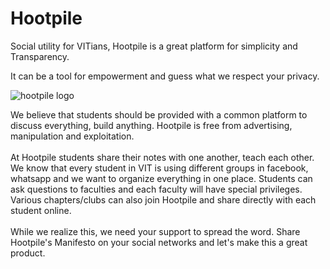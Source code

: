 # Hootpile
Social utility for VITians, Hootpile is a great platform for
simplicity and Transparency.

It can be a tool for empowerment
and guess what
we respect your privacy.

![hootpile logo](http://i.imgur.com/Fbi1U0W.png)

 We believe that students should be provided with a common platform to discuss everything, build anything. Hootpile is free from advertising, manipulation and exploitation.
<br>
<br>
At Hootpile students share their notes with one another, teach each other. We know that every student in VIT is using different groups in facebook, whatsapp and we want to organize everything in one place. Students can ask questions to faculties and each faculty will have special privileges.
<br>
Various chapters/clubs can also join Hootpile and share directly with each student online.
<br>
<br>
While we realize this, we need your support to spread the word. Share Hootpile's Manifesto on your social networks and let's make this a great product. 
